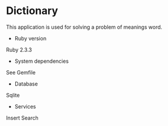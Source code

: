 # Dictionary

This application is used for solving a problem of meanings word.

* Ruby version

Ruby 2.3.3

* System dependencies

See Gemfile

* Database

Sqlite

* Services

Insert
Search
